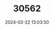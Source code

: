 ---
title: "30562"
category: "Annona spraguei"
draft: false
date: 2024-02-22 13:03:50
languages:
  Spanish; Castilian: ["Chirimoya"]
---